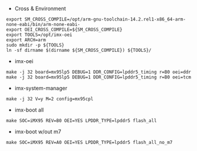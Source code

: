 * Cross & Environment
```
export SM_CROSS_COMPILE=/opt/arm-gnu-toolchain-14.2.rel1-x86_64-arm-none-eabi/bin/arm-none-eabi-
export OEI_CROSS_COMPILE=${SM_CROSS_COMPILE}
export TOOLS=/opt/imx-oei
export ARCH=arm
sudo mkdir -p ${TOOLS}
ln -sf dirname $(dirname ${SM_CROSS_COMPILE}) ${TOOLS}/
```

* imx-oei
```
make -j 32 board=mx95lp5 DEBUG=1 DDR_CONFIG=lpddr5_timing r=B0 oei=ddr
make -j 32 board=mx95lp5 DEBUG=1 DDR_CONFIG=lpddr5_timing r=B0 oei=tcm
```

* imx-system-manager
```
make -j 32 V=y M=2 config=mx95cpl
```

* imx-boot all
```
make SOC=iMX95 REV=B0 OEI=YES LPDDR_TYPE=lpddr5 flash_all
```

* imx-boot w/out m7
```
make SOC=iMX95 REV=A0 OEI=YES LPDDR_TYPE=lpddr5 flash_all_no_m7
```
